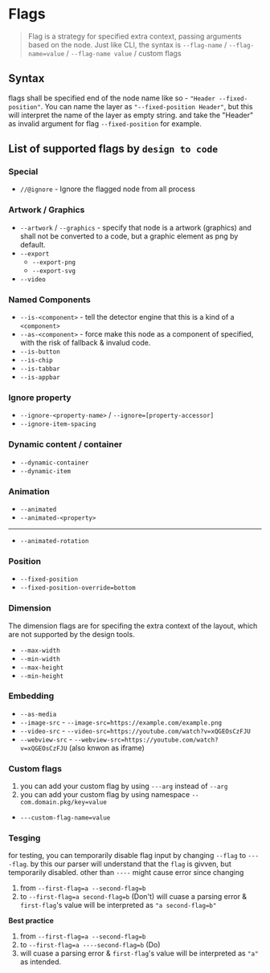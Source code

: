 # Flags

> Flag is a strategy for specified extra context, passing arguments based on the node. Just like CLI, the syntax is `--flag-name` / `--flag-name=value` / `--flag-name value` / custom flags

## Syntax

flags shall be specified end of the node name like so - `"Header --fixed-position"`. You can name the layer as `"--fixed-position Header"`, but this will interpret the name of the layer as empty string. and take the "Header" as invalid argument for flag `--fixed-position` for example.

## List of supported flags by `design to code`

### Special

- `//@ignore` - Ignore the flagged node from all process

### Artwork / Graphics

- `--artwork` / `--graphics` - specify that node is a artwork (graphics) and shall not be converted to a code, but a graphic element as png by default.
- `--export`
  - `--export-png`
  - `--export-svg`
- `--video`

### Named Components

- `--is-<component>` - tell the detector engine that this is a kind of a `<component>`
- `--as-<component>` - force make this node as a component of specified, with the risk of fallback & invalud code.
- `--is-button`
- `--is-chip`
- `--is-tabbar`
- `--is-appbar`

### Ignore property

- `--ignore-<property-name>` / `--ignore=[property-accessor]`
- `--ignore-item-spacing`

### Dynamic content / container

- `--dynamic-container`
- `--dynamic-item`

### Animation

- `--animated`
- `--animated-<property>`

---

- `--animated-rotation`

### Position

- `--fixed-position`
- `--fixed-position-override=bottom`

### Dimension

The dimension flags are for specifing the extra context of the layout, which are not supported by the design tools.

- `--max-width`
- `--min-width`
- `--max-height`
- `--min-height`

### Embedding

- `--as-media`
- `--image-src` - `--image-src=https://example.com/example.png`
- `--video-src` - `--video-src=https://youtube.com/watch?v=xQGEOsCzFJU`
- `--webview-src` - `--webview-src=https://youtube.com/watch?v=xQGEOsCzFJU` (also knwon as iframe)

### Custom flags

1. you can add your custom flag by using `---arg` instead of `--arg`
2. you can add your custom flag by using namespace `--com.domain.pkg/key=value`

- `---custom-flag-name=value`

### Tesging
for testing, you can temporarily disable flag input by changing `--flag` to `----flag`. by this our parser will understand that the `flag` is givven, but temporarily disabled. other than `----` might cause error since changing
1. from `--first-flag=a --second-flag=b`
2. to `--first-flag=a second-flag=b` (Don't)
will cuase a parsing error & `first-flag`'s value will be interpreted as `"a second-flag=b"`

**Best practice**
1. from `--first-flag=a --second-flag=b`
2. to `--first-flag=a ----second-flag=b` (Do)
3. will cuase a parsing error & `first-flag`'s value will be interpreted as `"a"` as intended.
